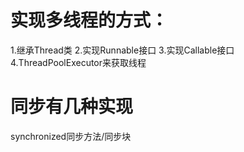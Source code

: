 
# 实现多线程的方式：
1.继承Thread类
2.实现Runnable接口
3.实现Callable接口
4.ThreadPoolExecutor来获取线程

# 同步有几种实现
synchronized同步方法/同步块
